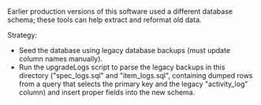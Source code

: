 Earlier production versions of this software used a different database schema; these tools can help extract and reformat old data.

Strategy:
- Seed the database using legacy database backups (must update column names manually).
- Run the upgradeLogs script to parse the legacy backups in this directory ("spec_logs.sql" and "item_logs.sql", containing dumped rows from a query that selects the primary key and the legacy "activity_log" column) and insert proper fields into the new schema.